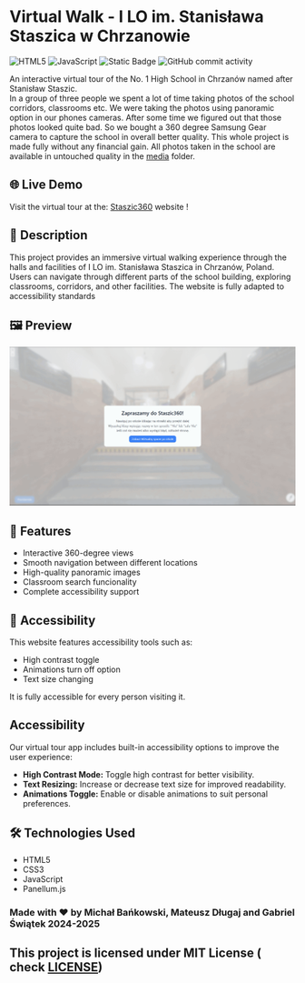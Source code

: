 # Virtual Walk - I LO im. Stanisława Staszica w Chrzanowie

![HTML5](https://img.shields.io/badge/html5-%23E34F26.svg?style=for-the-badge&logo=html5&logoColor=white)
![JavaScript](https://img.shields.io/badge/javascript-%23323330.svg?style=for-the-badge&logo=javascript&logoColor=%23F7DF1E)
![Static Badge](https://img.shields.io/badge/Panellum.js-%23ffa321?style=for-the-badge)
![GitHub commit activity](https://img.shields.io/github/commit-activity/t/AndreansxTech/Staszic360?style=for-the-badge&logo=github)


An interactive virtual tour of the No. 1 High School in Chrzanów named after Stanisław Staszic. </br>
In a group of three people we spent a lot of time taking photos of the school corridors, classrooms etc. We were taking the photos using panoramic option in our phones cameras. After some time we figured out that those photos looked quite bad. So we bought a 360 degree Samsung Gear camera to capture the school in overall better quality. This whole project is made fully without any financial gain. All photos taken in the school are available in untouched quality in the <a href="./media/">media</a> folder.

## 🌐 Live Demo

Visit the virtual tour at the: [Staszic360](https://staszic-virtual-walk.pages.dev) website !

## 📝 Description

This project provides an immersive virtual walking experience through the halls and facilities of I LO im. Stanisława Staszica in Chrzanów, Poland. Users can navigate through different parts of the school building, exploring classrooms, corridors, and other facilities. The website is fully adapted to accessibility standards

## 🖼️ Preview

![Virtual Walk Preview](./preview-gif2.gif)

## 🚀 Features

- Interactive 360-degree views
- Smooth navigation between different locations
- High-quality panoramic images
- Classroom search funcionality
- Complete accessibility support

## 🤝 Accessibility

This website features accessibility tools such as:
- High contrast toggle
- Animations turn off option
- Text size changing

It is fully accessible for every person visiting it.

## Accessibility

Our virtual tour app includes built-in accessibility options to improve the user experience:

- **High Contrast Mode:** Toggle high contrast for better visibility.
- **Text Resizing:** Increase or decrease text size for improved readability.
- **Animations Toggle:** Enable or disable animations to suit personal preferences.

## 🛠️ Technologies Used

- HTML5
- CSS3
- JavaScript
- Panellum.js 


### Made with ❤️ by Michał Bańkowski, Mateusz Długaj and Gabriel Świątek 2024-2025

## This project is licensed under **MIT License** ( check <a href="../LICENSE">LICENSE</a>)